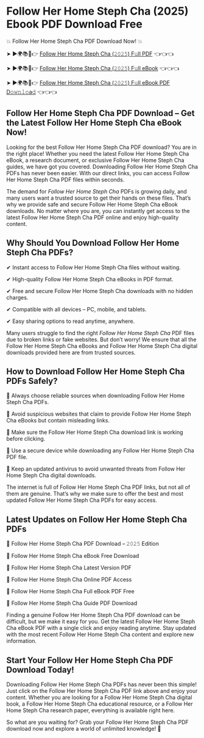 # Follow Her Home Steph Cha (2025) Ebook PDF Download Free

💥 Follow Her Home Steph Cha PDF Download Now! 💥

➤ ►🌍📚📱👉 [Follow Her Home Steph Cha (𝟸𝟶𝟸𝟻) F𝚞ll PDF](https://getpdf.xyz/follow-her-home-steph-cha) 👈👈👈


➤ ►🌍📚📱👉 [Follow Her Home Steph Cha (𝟸𝟶𝟸𝟻) F𝚞ll eBook](https://getpdf.xyz/follow-her-home-steph-cha) 👈👈👈


➤ ►🌍📚📱👉 [Follow Her Home Steph Cha (𝟸𝟶𝟸𝟻) F𝚞ll eBook PDF D𝚘𝚠𝚗𝚕𝚘a𝚍](https://getpdf.xyz/follow-her-home-steph-cha) 👈👈👈


## Follow Her Home Steph Cha PDF Download – Get the Latest Follow Her Home Steph Cha eBook Now!

Looking for the best Follow Her Home Steph Cha PDF download? You are in the right place! Whether you need the latest Follow Her Home Steph Cha eBook, a research document, or exclusive Follow Her Home Steph Cha guides, we have got you covered. Downloading Follow Her Home Steph Cha PDFs has never been easier. With our direct links, you can access Follow Her Home Steph Cha PDF files within seconds.

The demand for *Follow Her Home Steph Cha* PDFs is growing daily, and many users want a trusted source to get their hands on these files. That’s why we provide safe and secure Follow Her Home Steph Cha eBook downloads. No matter where you are, you can instantly get access to the latest Follow Her Home Steph Cha PDF online and enjoy high-quality content.

## Why Should You Download Follow Her Home Steph Cha PDFs?

✔ Instant access to Follow Her Home Steph Cha files without waiting.

✔ High-quality Follow Her Home Steph Cha eBooks in PDF format.

✔ Free and secure Follow Her Home Steph Cha downloads with no hidden charges.

✔ Compatible with all devices – PC, mobile, and tablets.

✔ Easy sharing options to read anytime, anywhere.

Many users struggle to find the right *Follow Her Home Steph Cha* PDF files due to broken links or fake websites. But don’t worry! We ensure that all the Follow Her Home Steph Cha eBooks and Follow Her Home Steph Cha digital downloads provided here are from trusted sources.

## How to Download Follow Her Home Steph Cha PDFs Safely?

📌 Always choose reliable sources when downloading Follow Her Home Steph Cha PDFs.

📌 Avoid suspicious websites that claim to provide Follow Her Home Steph Cha eBooks but contain misleading links.

📌 Make sure the Follow Her Home Steph Cha download link is working before clicking.

📌 Use a secure device while downloading any Follow Her Home Steph Cha PDF file.

📌 Keep an updated antivirus to avoid unwanted threats from Follow Her Home Steph Cha digital downloads.

The internet is full of Follow Her Home Steph Cha PDF links, but not all of them are genuine. That’s why we make sure to offer the best and most updated Follow Her Home Steph Cha PDFs for easy access.

## Latest Updates on Follow Her Home Steph Cha PDFs

🔹 Follow Her Home Steph Cha PDF Download – 𝟸𝟶𝟸𝟻 Edition

🔹 Follow Her Home Steph Cha eBook Free Download

🔹 Follow Her Home Steph Cha Latest Version PDF

🔹 Follow Her Home Steph Cha Online PDF Access

🔹 Follow Her Home Steph Cha Full eBook PDF Free

🔹 Follow Her Home Steph Cha Guide PDF Download

Finding a genuine Follow Her Home Steph Cha PDF download can be difficult, but we make it easy for you. Get the latest Follow Her Home Steph Cha eBook PDF with a single click and enjoy reading anytime. Stay updated with the most recent Follow Her Home Steph Cha content and explore new information.

## Start Your Follow Her Home Steph Cha PDF Download Today!

Downloading Follow Her Home Steph Cha PDFs has never been this simple! Just click on the Follow Her Home Steph Cha PDF link above and enjoy your content. Whether you are looking for a Follow Her Home Steph Cha digital book, a Follow Her Home Steph Cha educational resource, or a Follow Her Home Steph Cha research paper, everything is available right here.

So what are you waiting for? Grab your Follow Her Home Steph Cha PDF download now and explore a world of unlimited knowledge! 🚀